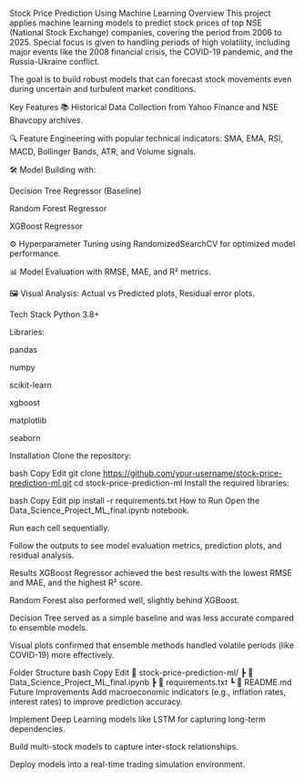Stock Price Prediction Using Machine Learning
Overview
This project applies machine learning models to predict stock prices of top NSE (National Stock Exchange) companies, covering the period from 2006 to 2025. Special focus is given to handling periods of high volatility, including major events like the 2008 financial crisis, the COVID-19 pandemic, and the Russia-Ukraine conflict.

The goal is to build robust models that can forecast stock movements even during uncertain and turbulent market conditions.

Key Features
📚 Historical Data Collection from Yahoo Finance and NSE Bhavcopy archives.

🔍 Feature Engineering with popular technical indicators: SMA, EMA, RSI, MACD, Bollinger Bands, ATR, and Volume signals.

🛠️ Model Building with:

Decision Tree Regressor (Baseline)

Random Forest Regressor

XGBoost Regressor

⚙️ Hyperparameter Tuning using RandomizedSearchCV for optimized model performance.

📊 Model Evaluation with RMSE, MAE, and R² metrics.

🖼️ Visual Analysis: Actual vs Predicted plots, Residual error plots.

Tech Stack
Python 3.8+

Libraries:

pandas

numpy

scikit-learn

xgboost

matplotlib

seaborn

Installation
Clone the repository:

bash
Copy
Edit
git clone https://github.com/your-username/stock-price-prediction-ml.git
cd stock-price-prediction-ml
Install the required libraries:

bash
Copy
Edit
pip install -r requirements.txt
How to Run
Open the Data_Science_Project_ML_final.ipynb notebook.

Run each cell sequentially.

Follow the outputs to see model evaluation metrics, prediction plots, and residual analysis.

Results
XGBoost Regressor achieved the best results with the lowest RMSE and MAE, and the highest R² score.

Random Forest also performed well, slightly behind XGBoost.

Decision Tree served as a simple baseline and was less accurate compared to ensemble models.

Visual plots confirmed that ensemble methods handled volatile periods (like COVID-19) more effectively.

Folder Structure
bash
Copy
Edit
📂 stock-price-prediction-ml/
 ┣ 📜 Data_Science_Project_ML_final.ipynb
 ┣ 📜 requirements.txt
 ┗ 📜 README.md
Future Improvements
Add macroeconomic indicators (e.g., inflation rates, interest rates) to improve prediction accuracy.

Implement Deep Learning models like LSTM for capturing long-term dependencies.

Build multi-stock models to capture inter-stock relationships.

Deploy models into a real-time trading simulation environment.
